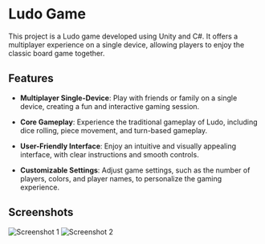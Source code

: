 # Ludo Game

This project is a Ludo game developed using Unity and C#. It offers a multiplayer experience on a single device, allowing players to enjoy the classic board game together.

## Features

- **Multiplayer Single-Device**: Play with friends or family on a single device, creating a fun and interactive gaming session.

- **Core Gameplay**: Experience the traditional gameplay of Ludo, including dice rolling, piece movement, and turn-based gameplay.

- **User-Friendly Interface**: Enjoy an intuitive and visually appealing interface, with clear instructions and smooth controls.

- **Customizable Settings**: Adjust game settings, such as the number of players, colors, and player names, to personalize the gaming experience.

## Screenshots

![Screenshot 1](screenshots/screenshot1.png)
![Screenshot 2](screenshots/screenshot2.png)
